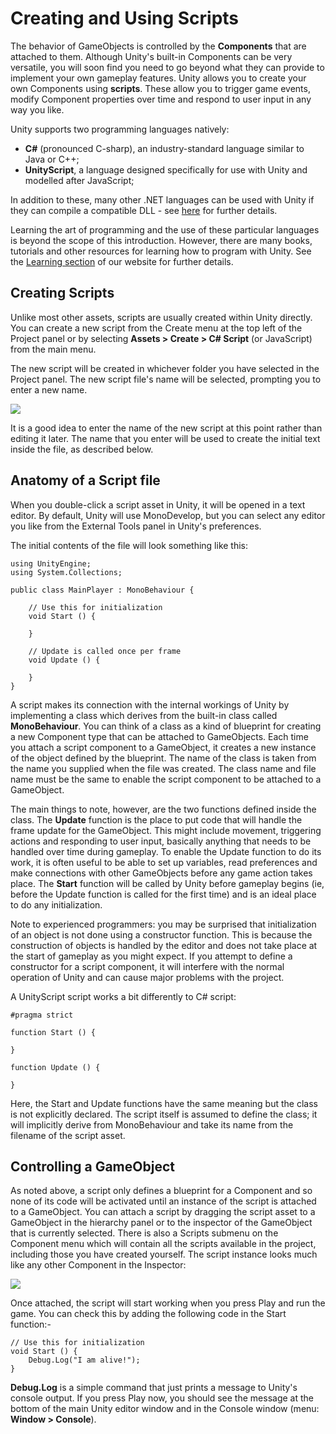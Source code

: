 Creating and Using Scripts
==========================


The behavior of GameObjects is controlled by the __Components__ that are attached to them. Although Unity's built-in Components can be very versatile, you will soon find you need to go beyond what they can provide to implement your own gameplay features. Unity allows you to create your own Components using __scripts__. These allow you to trigger game events, modify Component properties over time and respond to user input in any way you like.

Unity supports two programming languages natively:


* **C#** (pronounced C-sharp), an industry-standard language similar to Java or C++;
* **UnityScript**, a language designed specifically for use with Unity and modelled after JavaScript;

In addition to these, many other .NET languages can be used with Unity if they can compile a compatible DLL - see [here](UsingDLL) for further details.

Learning the art of programming and the use of these particular languages is beyond the scope of this introduction. However, there are many books, tutorials and other resources for learning how to program with Unity. See the [Learning section](http://unity3d.com/learn) of our website for further details.


Creating Scripts
----------------


Unlike most other assets, scripts are usually created within Unity directly. You can create a new script from the Create menu at the top left of the Project panel or by selecting __Assets &gt; Create &gt; C# Script__ (or JavaScript) from the main menu.

The new script will be created in whichever folder you have selected in the Project panel. The new script file's name will be selected, prompting you to enter a new name.


![](../uploads/Main/NewScriptIcon.png) 

It is a good idea to enter the name of the new script at this point rather than editing it later. The name that you enter will be used to create the initial text inside the file, as described below.


Anatomy of a Script file
------------------------


When you double-click a script asset in Unity, it will be opened in a text editor. By default, Unity will use MonoDevelop, but you can select any editor you like from the External Tools panel in Unity's preferences.

The initial contents of the file will look something like this:




````
using UnityEngine;
using System.Collections;

public class MainPlayer : MonoBehaviour {

	// Use this for initialization
	void Start () {
	
	}
	
	// Update is called once per frame
	void Update () {
	
	}
}

````

A script makes its connection with the internal workings of Unity by implementing a class which derives from the built-in class called __MonoBehaviour__. You can think of a class as a kind of blueprint for creating a new Component type that can be attached to GameObjects. Each time you attach a script component to a GameObject, it creates a new instance of the object defined by the blueprint. The name of the class is taken from the name you supplied when the file was created. The class name and file name must be the same to enable the script component to be attached to a GameObject.

The main things to note, however, are the two functions defined inside the class. The **Update** function is the place to put code that will handle the frame update for the GameObject. This might include movement, triggering actions and responding to user input, basically anything that needs to be handled over time during gameplay. To enable the Update function to do its work, it is often useful to be able to set up variables, read preferences and make connections with other GameObjects before any game action takes place. The **Start** function will be called by Unity before gameplay begins (ie, before the Update function is called for the first time) and is an ideal place to do any initialization.

Note to experienced programmers: you may be surprised that initialization of an object is not done using a constructor function. This is because the construction of objects is handled by the editor and does not take place at the start of gameplay as you might expect. If you attempt to define a constructor for a script component, it will interfere with the normal operation of Unity and can cause major problems with the project.

A UnityScript script works a bit differently to C# script:



````
#pragma strict

function Start () {

}

function Update () {

}

````

Here, the Start and Update functions have the same meaning but the class is not explicitly declared. The script itself is assumed to define the class; it will implicitly derive from MonoBehaviour and take its name from the filename of the script asset.


Controlling a GameObject
------------------------


As noted above, a script only defines a blueprint for a Component and so none of its code will be activated until an instance of the script is attached to a GameObject. You can attach a script by dragging the script asset to a GameObject in the hierarchy panel or to the inspector of the GameObject that is currently selected. There is also a Scripts submenu on the Component menu which will contain all the scripts available in the project, including those you have created yourself. The script instance looks much like any other Component in the Inspector:


![](../uploads/Main/ScriptInInspector.png) 

Once attached, the script will start working when you press Play and run the game. You can check this by adding the following code in the Start function:-



````
// Use this for initialization
void Start () {
	Debug.Log("I am alive!");
}

````

**Debug.Log** is a simple command that just prints a message to Unity's console output. If you press Play now, you should see the message at the bottom of the main Unity editor window and in the Console window (menu: __Window &gt; Console__).

